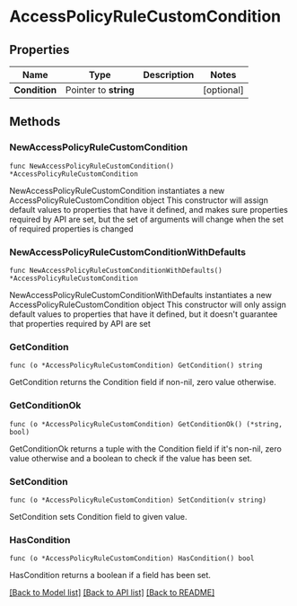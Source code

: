 # AccessPolicyRuleCustomCondition

## Properties

Name | Type | Description | Notes
------------ | ------------- | ------------- | -------------
**Condition** | Pointer to **string** |  | [optional] 

## Methods

### NewAccessPolicyRuleCustomCondition

`func NewAccessPolicyRuleCustomCondition() *AccessPolicyRuleCustomCondition`

NewAccessPolicyRuleCustomCondition instantiates a new AccessPolicyRuleCustomCondition object
This constructor will assign default values to properties that have it defined,
and makes sure properties required by API are set, but the set of arguments
will change when the set of required properties is changed

### NewAccessPolicyRuleCustomConditionWithDefaults

`func NewAccessPolicyRuleCustomConditionWithDefaults() *AccessPolicyRuleCustomCondition`

NewAccessPolicyRuleCustomConditionWithDefaults instantiates a new AccessPolicyRuleCustomCondition object
This constructor will only assign default values to properties that have it defined,
but it doesn't guarantee that properties required by API are set

### GetCondition

`func (o *AccessPolicyRuleCustomCondition) GetCondition() string`

GetCondition returns the Condition field if non-nil, zero value otherwise.

### GetConditionOk

`func (o *AccessPolicyRuleCustomCondition) GetConditionOk() (*string, bool)`

GetConditionOk returns a tuple with the Condition field if it's non-nil, zero value otherwise
and a boolean to check if the value has been set.

### SetCondition

`func (o *AccessPolicyRuleCustomCondition) SetCondition(v string)`

SetCondition sets Condition field to given value.

### HasCondition

`func (o *AccessPolicyRuleCustomCondition) HasCondition() bool`

HasCondition returns a boolean if a field has been set.


[[Back to Model list]](../README.md#documentation-for-models) [[Back to API list]](../README.md#documentation-for-api-endpoints) [[Back to README]](../README.md)



